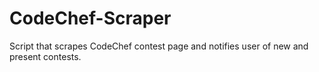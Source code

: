 # CodeChef-Scraper
Script that scrapes CodeChef contest page and notifies user of new and present contests.
